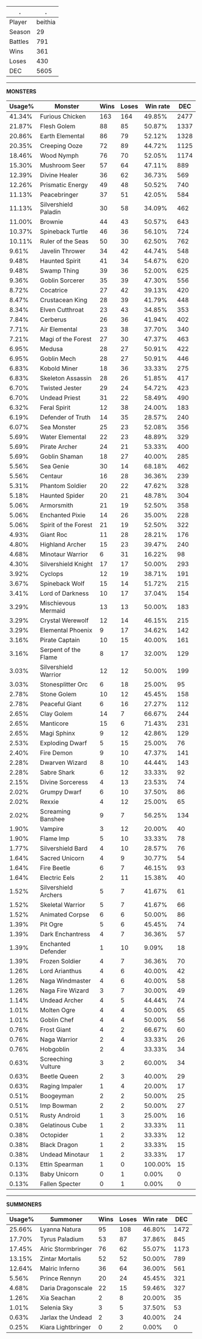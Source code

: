 .|.
|-|-
Player|beithia
Season|29
Battles|791
Wins|361
Loses|430
DEC|5605

---
**MONSTERS**

Usage%|Monster|Wins|Loses|Win rate|DEC|
-|-|-|-|-|-|
41.34%|Furious Chicken|163|164|49.85%|2477|
21.87%|Flesh Golem|88|85|50.87%|1337|
20.86%|Earth Elemental|86|79|52.12%|1328|
20.35%|Creeping Ooze|72|89|44.72%|1125|
18.46%|Wood Nymph|76|70|52.05%|1174|
15.30%|Mushroom Seer|57|64|47.11%|889|
12.39%|Divine Healer|36|62|36.73%|569|
12.26%|Prismatic Energy|49|48|50.52%|740|
11.13%|Peacebringer|37|51|42.05%|584|
11.13%|Silvershield Paladin|30|58|34.09%|462|
11.00%|Brownie|44|43|50.57%|643|
10.37%|Spineback Turtle|46|36|56.10%|724|
10.11%|Ruler of the Seas|50|30|62.50%|762|
9.61%|Javelin Thrower|34|42|44.74%|548|
9.48%|Haunted Spirit|41|34|54.67%|620|
9.48%|Swamp Thing|39|36|52.00%|625|
9.36%|Goblin Sorcerer|35|39|47.30%|556|
8.72%|Cocatrice|27|42|39.13%|420|
8.47%|Crustacean King|28|39|41.79%|448|
8.34%|Elven Cutthroat|23|43|34.85%|353|
7.84%|Cerberus|26|36|41.94%|402|
7.71%|Air Elemental|23|38|37.70%|340|
7.21%|Magi of the Forest|27|30|47.37%|463|
6.95%|Medusa|28|27|50.91%|422|
6.95%|Goblin Mech|28|27|50.91%|446|
6.83%|Kobold Miner|18|36|33.33%|275|
6.83%|Skeleton Assassin|28|26|51.85%|417|
6.70%|Twisted Jester|29|24|54.72%|423|
6.70%|Undead Priest|31|22|58.49%|490|
6.32%|Feral Spirit|12|38|24.00%|183|
6.19%|Defender of Truth|14|35|28.57%|240|
6.07%|Sea Monster|25|23|52.08%|356|
5.69%|Water Elemental|22|23|48.89%|329|
5.69%|Pirate Archer|24|21|53.33%|400|
5.69%|Goblin Shaman|18|27|40.00%|285|
5.56%|Sea Genie|30|14|68.18%|462|
5.56%|Centaur|16|28|36.36%|239|
5.31%|Phantom Soldier|20|22|47.62%|328|
5.18%|Haunted Spider|20|21|48.78%|304|
5.06%|Armorsmith|21|19|52.50%|358|
5.06%|Enchanted Pixie|14|26|35.00%|228|
5.06%|Spirit of the Forest|21|19|52.50%|322|
4.93%|Giant Roc|11|28|28.21%|176|
4.80%|Highland Archer|15|23|39.47%|240|
4.68%|Minotaur Warrior|6|31|16.22%|98|
4.30%|Silvershield Knight|17|17|50.00%|293|
3.92%|Cyclops|12|19|38.71%|191|
3.67%|Spineback Wolf|15|14|51.72%|215|
3.41%|Lord of Darkness|10|17|37.04%|154|
3.29%|Mischievous Mermaid|13|13|50.00%|183|
3.29%|Crystal Werewolf|12|14|46.15%|215|
3.29%|Elemental Phoenix|9|17|34.62%|142|
3.16%|Pirate Captain|10|15|40.00%|161|
3.16%|Serpent of the Flame|8|17|32.00%|129|
3.03%|Silvershield Warrior|12|12|50.00%|199|
3.03%|Stonesplitter Orc|6|18|25.00%|95|
2.78%|Stone Golem|10|12|45.45%|158|
2.78%|Peaceful Giant|6|16|27.27%|112|
2.65%|Clay Golem|14|7|66.67%|244|
2.65%|Manticore|15|6|71.43%|231|
2.65%|Magi Sphinx|9|12|42.86%|129|
2.53%|Exploding Dwarf|5|15|25.00%|76|
2.40%|Fire Demon|9|10|47.37%|141|
2.28%|Dwarven Wizard|8|10|44.44%|143|
2.28%|Sabre Shark|6|12|33.33%|92|
2.15%|Divine Sorceress|4|13|23.53%|74|
2.02%|Grumpy Dwarf|6|10|37.50%|86|
2.02%|Rexxie|4|12|25.00%|65|
2.02%|Screaming Banshee|9|7|56.25%|134|
1.90%|Vampire|3|12|20.00%|40|
1.90%|Flame Imp|5|10|33.33%|78|
1.77%|Silvershield Bard|4|10|28.57%|76|
1.64%|Sacred Unicorn|4|9|30.77%|54|
1.64%|Fire Beetle|6|7|46.15%|93|
1.64%|Electric Eels|2|11|15.38%|40|
1.52%|Silvershield Archers|5|7|41.67%|61|
1.52%|Skeletal Warrior|5|7|41.67%|66|
1.52%|Animated Corpse|6|6|50.00%|86|
1.39%|Pit Ogre|5|6|45.45%|74|
1.39%|Dark Enchantress|4|7|36.36%|57|
1.39%|Enchanted Defender|1|10|9.09%|18|
1.39%|Frozen Soldier|4|7|36.36%|70|
1.26%|Lord Arianthus|4|6|40.00%|42|
1.26%|Naga Windmaster|4|6|40.00%|58|
1.26%|Naga Fire Wizard|3|7|30.00%|49|
1.14%|Undead Archer|4|5|44.44%|74|
1.01%|Molten Ogre|4|4|50.00%|65|
1.01%|Goblin Chef|4|4|50.00%|56|
0.76%|Frost Giant|4|2|66.67%|60|
0.76%|Naga Warrior|2|4|33.33%|26|
0.76%|Hobgoblin|2|4|33.33%|34|
0.63%|Screeching Vulture|3|2|60.00%|34|
0.63%|Beetle Queen|2|3|40.00%|29|
0.63%|Raging Impaler|1|4|20.00%|17|
0.51%|Boogeyman|2|2|50.00%|25|
0.51%|Imp Bowman|2|2|50.00%|27|
0.51%|Rusty Android|1|3|25.00%|16|
0.38%|Gelatinous Cube|1|2|33.33%|11|
0.38%|Octopider|1|2|33.33%|12|
0.38%|Black Dragon|1|2|33.33%|15|
0.38%|Undead Minotaur|1|2|33.33%|17|
0.13%|Ettin Spearman|1|0|100.00%|15|
0.13%|Baby Unicorn|0|1|0.00%|0|
0.13%|Fallen Specter|0|1|0.00%|0|

---
**SUMMONERS**

Usage%|Summoner|Wins|Loses|Win rate|DEC|
-|-|-|-|-|-|
25.66%|Lyanna Natura|95|108|46.80%|1472|
17.70%|Tyrus Paladium|53|87|37.86%|845|
17.45%|Alric Stormbringer|76|62|55.07%|1173|
13.15%|Zintar Mortalis|52|52|50.00%|789|
12.64%|Malric Inferno|36|64|36.00%|561|
5.56%|Prince Rennyn|20|24|45.45%|321|
4.68%|Daria Dragonscale|22|15|59.46%|327|
1.26%|Xia Seachan|2|8|20.00%|35|
1.01%|Selenia Sky|3|5|37.50%|53|
0.63%|Jarlax the Undead|2|3|40.00%|24|
0.25%|Kiara Lightbringer|0|2|0.00%|0|
